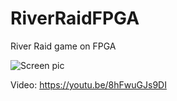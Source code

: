 # RiverRaidFPGA
River Raid game on FPGA


![Screen pic](https://habrastorage.org/files/715/b70/927/715b70927752428cacc1280fa810bb42.png)

Video: https://youtu.be/8hFwuGJs9DI
